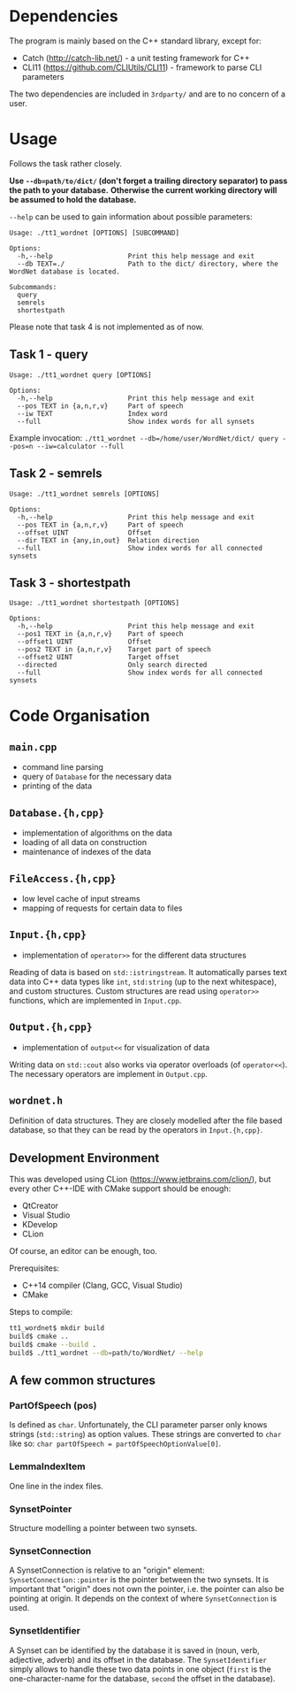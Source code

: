 # Dependencies

The program is mainly based on the C++ standard library, except for:
* Catch (http://catch-lib.net/) - a unit testing framework for C++
* CLI11 (https://github.com/CLIUtils/CLI11) - framework to parse CLI parameters

The two dependencies are included in `3rdparty/` and are to no concern of a user.

# Usage

Follows the task rather closely.

**Use `--db=path/to/dict/` (don't forget a trailing directory separator) to pass the path to your database.**
**Otherwise the current working directory will be assumed to hold the database.**

`--help` can be used to gain information about possible parameters:
```
Usage: ./tt1_wordnet [OPTIONS] [SUBCOMMAND]

Options:
  -h,--help                   Print this help message and exit
  --db TEXT=./                Path to the dict/ directory, where the WordNet database is located.

Subcommands:
  query                       
  semrels                     
  shortestpath
```

Please note that task 4 is not implemented as of now.

## Task 1 - query
```
Usage: ./tt1_wordnet query [OPTIONS]

Options:
  -h,--help                   Print this help message and exit
  --pos TEXT in {a,n,r,v}     Part of speech
  --iw TEXT                   Index word
  --full                      Show index words for all synsets

```

Example invocation: `./tt1_wordnet --db=/home/user/WordNet/dict/ query --pos=n --iw=calculator --full`

## Task 2 - semrels
```
Usage: ./tt1_wordnet semrels [OPTIONS]

Options:
  -h,--help                   Print this help message and exit
  --pos TEXT in {a,n,r,v}     Part of speech
  --offset UINT               Offset
  --dir TEXT in {any,in,out}  Relation direction
  --full                      Show index words for all connected synsets

```

## Task 3 - shortestpath
```
Usage: ./tt1_wordnet shortestpath [OPTIONS]

Options:
  -h,--help                   Print this help message and exit
  --pos1 TEXT in {a,n,r,v}    Part of speech
  --offset1 UINT              Offset
  --pos2 TEXT in {a,n,r,v}    Target part of speech
  --offset2 UINT              Target offset
  --directed                  Only search directed
  --full                      Show index words for all connected synsets
```

# Code Organisation

## `main.cpp`
* command line parsing
* query of `Database` for the necessary data
* printing of the data

## `Database.{h,cpp}`
* implementation of algorithms on the data
* loading of all data on construction
* maintenance of indexes of the data

## `FileAccess.{h,cpp}`
* low level cache of input streams
* mapping of requests for certain data to files

## `Input.{h,cpp}`
* implementation of `operator>>` for the different data structures

Reading of data is based on `std::istringstream`. It automatically parses text data into
C++ data types like `int`, `std:string` (up to the next whitespace), and custom structures.
Custom structures are read using `operator>>` functions, which are implemented in `Input.cpp`.

## `Output.{h,cpp}`
* implementation of `output<<` for visualization of data

Writing data on `std::cout` also works via operator overloads (of `operator<<`). The necessary operators
are implement in `Output.cpp`.

## `wordnet.h`
Definition of data structures. They are closely modelled after the file based database, so that they
can be read by the operators in `Input.{h,cpp}`.

## Development Environment
This was developed using CLion (https://www.jetbrains.com/clion/), but every other C++-IDE with CMake
support should be enough:
- QtCreator
- Visual Studio
- KDevelop
- CLion

Of course, an editor can be enough, too.

Prerequisites:
- C++14 compiler (Clang, GCC, Visual Studio)
- CMake

Steps to compile:
```bash
tt1_wordnet$ mkdir build
build$ cmake ..
build$ cmake --build .
build$ ./tt1_wordnet --db=path/to/WordNet/ --help
```

## A few common structures

### PartOfSpeech (pos)
Is defined as `char`. Unfortunately, the CLI parameter parser only knows strings (`std::string`) as option values.
These strings are converted to `char` like so: `char partOfSpeech = partOfSpeechOptionValue[0]`.

### LemmaIndexItem
One line in the index files.

### SynsetPointer
Structure modelling a pointer between two synsets.

### SynsetConnection
A SynsetConnection is relative to an "origin" element: `SynsetConnection::pointer` is the pointer between the
two synsets. It is important that "origin" does not own the pointer, i.e. the pointer can also be pointing at origin.
It depends on the context of where `SynsetConnection` is used.

### SynsetIdentifier
A Synset can be identified by the database it is saved in (noun, verb, adjective, adverb) and its offset in the database.
The `SynsetIdentifier` simply allows to handle these two data points in one object (`first` is the one-character-name for
the database, `second` the offset in the database).